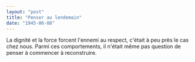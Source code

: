 ```yaml
---
layout: "post"
title: "Penser au lendemain"
date: "1945-06-08"
---
```


La dignité et la force forcent l'ennemi au respect, c'était à peu près le cas chez nous. Parmi ces comportements, il n'était même pas question de penser à commencer à reconstruire.


<div class="histoire"></div>

<div class="commentaire"></div>